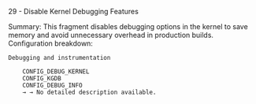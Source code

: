 29 - Disable Kernel Debugging Features

Summary: This fragment disables debugging options in the kernel to save memory and avoid unnecessary overhead in production builds.
Configuration breakdown:

    Debugging and instrumentation

        CONFIG_DEBUG_KERNEL
        CONFIG_KGDB
        CONFIG_DEBUG_INFO
        → → No detailed description available.

